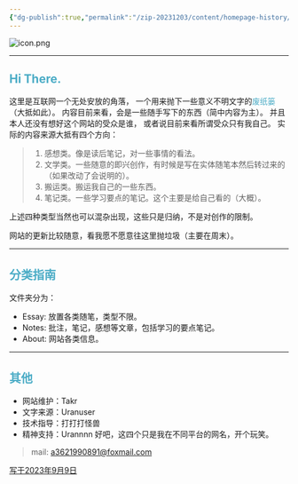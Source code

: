 ```yaml
---
{"dg-publish":true,"permalink":"/zip-20231203/content/homepage-history/homepage20230923/","title":"主页|230909","tags":["homepage"],"created":"2024-02-19T10:27:11.769+08:00","updated":"2024-02-19T10:27:11.773+08:00"}
---
```



![icon.png](https://images.weserv.nl/?url=https://article.biliimg.com/bfs/article/a2b60fedfbfc8f4d2dc4f8b0e4c867ae6b851763.png)

---
## <font color="#4bacc6">Hi There.</font>

这里是互联网一个无处安放的角落，
一个用来抛下一些意义不明文字的<font color="#4bacc6">废纸篓</font>（大抵如此）。
内容目前来看，会是一些随手写下的东西（简中内容为主）。
并且本人还没有想好这个网站的受众是谁，
或者说目前来看所谓受众只有我自己。
实际的内容来源大抵有四个方向：

> 1. 感想类。像是读后笔记，对一些事情的看法。
> 2. 文学类。一些随意的即兴创作，有时候是写在实体随笔本然后转过来的（如果改动了会说明的）。
> 3. 搬运类。搬运我自己的一些东西。
> 4. 笔记类。一些学习要点的笔记。这个主要是给自己看的（大概）。

上述四种类型当然也可以混杂出现，这些只是归纳，不是对创作的限制。

网站的更新比较随意，看我愿不愿意往这里抛垃圾（主要在周末）。

---
## <font color="#4bacc6">分类指南</font>

文件夹分为：
- Essay: 放置各类随笔，类型不限。
- Notes: 批注，笔记，感想等文章，包括学习的要点笔记。
- About: 网站各类信息。

---
## <font color="#4bacc6">其他</font>

- 网站维护：Takr
- 文字来源：Uranuser
- 技术指导：打打打怪兽
- 精神支持：Urannnn
好吧，这四个只是我在不同平台的网名，开个玩笑。
> mail: a3621990891@foxmail.com

<u>写于2023年9月9日</u>